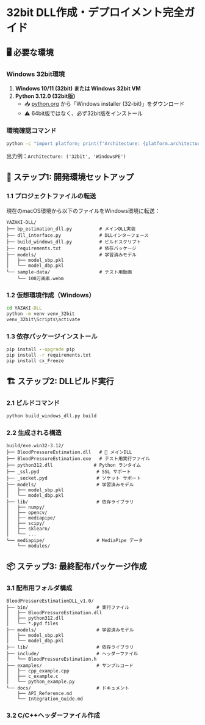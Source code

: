 # 32bit DLL作成・デプロイメント完全ガイド

## 🖥️ 必要な環境

### Windows 32bit環境
1. **Windows 10/11 (32bit) または Windows 32bit VM**
2. **Python 3.12.0 (32bit版)**
   - 📥 [python.org](https://www.python.org/downloads/release/python-3120/) から「Windows installer (32-bit)」をダウンロード
   - ⚠️ 64bit版ではなく、必ず32bit版をインストール

### 環境確認コマンド
```cmd
python -c "import platform; print(f'Architecture: {platform.architecture()}')"
```
出力例：`Architecture: ('32bit', 'WindowsPE')`

## 🔧 ステップ1: 開発環境セットアップ

### 1.1 プロジェクトファイルの転送
現在のmacOS環境から以下のファイルをWindows環境に転送：

```
YAZAKI-DLL/
├── bp_estimation_dll.py          # メインDLL実装
├── dll_interface.py              # DLLインターフェース
├── build_windows_dll.py          # ビルドスクリプト
├── requirements.txt              # 依存パッケージ
├── models/                       # 学習済みモデル
│   ├── model_sbp.pkl
│   └── model_dbp.pkl
└── sample-data/                  # テスト用動画
    └── 100万画素.webm
```

### 1.2 仮想環境作成（Windows）
```cmd
cd YAZAKI-DLL
python -m venv venv_32bit
venv_32bit\Scripts\activate
```

### 1.3 依存パッケージインストール
```cmd
pip install --upgrade pip
pip install -r requirements.txt
pip install cx_Freeze
```

## 🏗️ ステップ2: DLLビルド実行

### 2.1 ビルドコマンド
```cmd
python build_windows_dll.py build
```

### 2.2 生成される構造
```
build/exe.win32-3.12/
├── BloodPressureEstimation.dll   # 🎯 メインDLL
├── BloodPressureEstimation.exe   # テスト用実行ファイル
├── python312.dll               # Python ランタイム
├── _ssl.pyd                     # SSL サポート
├── _socket.pyd                  # ソケット サポート
├── models/                      # 学習済みモデル
│   ├── model_sbp.pkl
│   └── model_dbp.pkl
├── lib/                         # 依存ライブラリ
│   ├── numpy/
│   ├── opencv/
│   ├── mediapipe/
│   ├── scipy/
│   ├── sklearn/
│   └── ...
└── mediapipe/                   # MediaPipe データ
    └── modules/
```

## 📦 ステップ3: 最終配布パッケージ作成

### 3.1 配布用フォルダ構成
```
BloodPressureEstimationDLL_v1.0/
├── bin/                         # 実行ファイル
│   ├── BloodPressureEstimation.dll
│   ├── python312.dll
│   └── *.pyd files
├── models/                      # 学習済みモデル
│   ├── model_sbp.pkl
│   └── model_dbp.pkl
├── lib/                         # 依存ライブラリ
├── include/                     # ヘッダーファイル
│   └── BloodPressureEstimation.h
├── examples/                    # サンプルコード
│   ├── cpp_example.cpp
│   ├── c_example.c
│   └── python_example.py
└── docs/                        # ドキュメント
    ├── API_Reference.md
    └── Integration_Guide.md
```

### 3.2 C/C++ヘッダーファイル作成